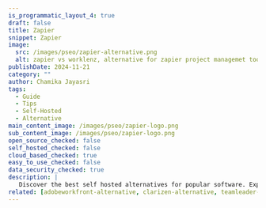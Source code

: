 ```yaml
---
is_programmatic_layout_4: true
draft: false
title: Zapier
snippet: Zapier
image:
  src: /images/pseo/zapier-alternative.png
  alt: zapier vs worklenz, alternative for zapier project managemet tool, task management, resource management, productivity, self-hosted
publishDate: 2024-11-21
category: ""
author: Chamika Jayasri
tags:
  - Guide
  - Tips
  - Self-Hosted
  - Alternative
main_content_image: /images/pseo/zapier-logo.png
sub_content_image: /images/pseo/zapier-logo.png
open_source_checked: false
self_hosted_checked: false
cloud_based_checked: true
easy_to_use_checked: false
data_security_checked: true
description: |
   Discover the best self hosted alternatives for popular software. Explore our comprehensive guides and find the perfect solution for your needs today.
related: [adobeworkfront-alternative, clarizen-alternative, teamleader-alternative, freedcamp-alternative]
---
```

